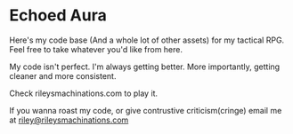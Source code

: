 # Echoed Aura

Here's my code base (And a whole lot of other assets) for my tactical RPG. 
Feel free to take whatever you'd like from here. 

My code isn't perfect. I'm always getting better. More importantly, getting cleaner and more consistent. 

Check rileysmachinations.com to play it. 

If you wanna roast my code, or give contrustive criticism(cringe) email me at riley@rileysmachinations.com

